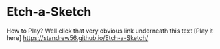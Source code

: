 # Etch-a-Sketch
How to Play?
Well click that very obvious link underneath this text
[Play it here] https://standrew56.github.io/Etch-a-Sketch/

